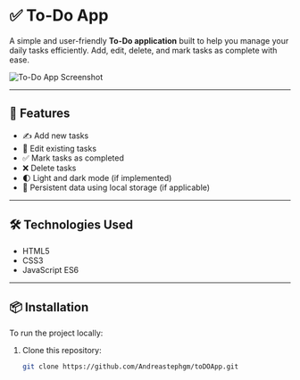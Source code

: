 # ✅ To-Do App

A simple and user-friendly **To-Do application** built to help you manage your daily tasks efficiently. Add, edit, delete, and mark tasks as complete with ease.

![To-Do App Screenshot](https://github.com/Andreastephgm/toDOApp/raw/main/assets/preview.png)

---

## 🚀 Features

- ✍️ Add new tasks  
- 📝 Edit existing tasks  
- ✅ Mark tasks as completed  
- ❌ Delete tasks  
- 🌓 Light and dark mode (if implemented)  
- 🔄 Persistent data using local storage (if applicable)

---

## 🛠️ Technologies Used

- HTML5  
- CSS3  
- JavaScript ES6  

---

## 📦 Installation

To run the project locally:

1. Clone this repository:

   ```bash
   git clone https://github.com/Andreastephgm/toDOApp.git

